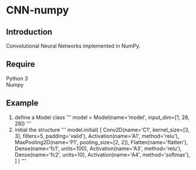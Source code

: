 # CNN-numpy
## Introduction
Convolutional Neural Networks implemented in NumPy.

## Require  
Python 3  
Numpy  

## Example
1. define a Model class
'''
model = Model(name='model', input_dim=[1, 28, 28])
'''
2. initial the structure
'''
model.initial(
    [
        Conv2D(name='C1', kernel_size=[3, 3], filters=5, padding='valid'),
        Activation(name='A1', method='relu'),
        MaxPooling2D(name='P1', pooling_size=[2, 2]),
        Flatten(name='flatten'),
        Dense(name='fc1', units=100),
        Activation(name='A3', method='relu'),
        Dense(name='fc2', units=10),
        Activation(name='A4', method='softmax'),
    ]
)
'''
